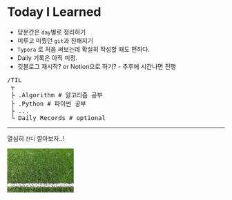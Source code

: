 # Today I Learned

- 당분간은 `day`별로 정리하기
- 미루고 미뤘던 `git`과 친해지기
- `Typora` 로 처음 써보는데 확실히 작성할 때도 편하다.
- Daily 기록은 아직 미정.
- 깃블로그 재시작? or Notion으로 하기? - 추후에 시간나면 진행

<pre>
/TIL
 ┬  
 ├ .Algorithm # 알고리즘 공부
 ├ .Python # 파이썬 공부
 ├ ...
 └ Daily Records # optional
</pre>

----

열심히 `잔디` 깔아보자..!

<img src="README.assets/13735228-축구장-잔디.jpg" alt="축구장 잔디 로열티 무료 사진, 그림, 이미지 그리고 스톡포토그래피. Image 13735228." style="zoom:15%;" align="left"  />

 



